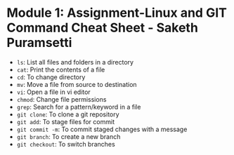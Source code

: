 # Module 1: Assignment-Linux and GIT Command Cheat Sheet - Saketh Puramsetti

- `ls`: List all files and folders in a directory
- `cat`: Print the contents of a file
- `cd`: To change directory
- `mv`: Move a file from source to destination
- `vi`: Open a file in vi editor
- `chmod`: Change file permissions
- `grep`: Search for a pattern/keyword in a file
- `git clone`: To clone a git repository
- `git add`: To stage files for commit
- `git commit -m`: To commit staged changes with a message
- `git branch`: To create a new branch
- `git checkout`: To switch branches